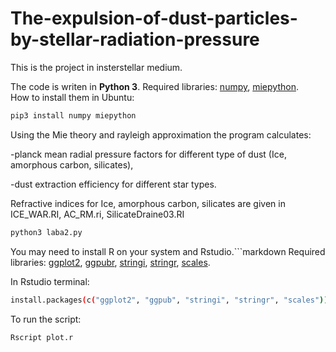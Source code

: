# The-expulsion-of-dust-particles-by-stellar-radiation-pressure

This is the project in insterstellar medium.

The code is writen in **Python 3**.
Required libraries: [numpy](https://pypi.org/project/numpy/), [miepython](https://pypi.org/project/miepython/).  
How to install them in Ubuntu:

```bash
pip3 install numpy miepython
```
Using the Mie theory and rayleigh approximation the program calculates:

-planck mean radial pressure factors for different type of dust (Ice, amorphous carbon, silicates),

-dust extraction efficiency for different star types.

Refractive indices for  Ice, amorphous carbon, silicates are given in ICE_WAR.RI, AC_RM.ri, SilicateDraine03.RI


```bash
python3 laba2.py
```
 

You may need to install R on your system and Rstudio.```markdown
Required libraries: [ggplot2](https://ggplot2.tidyverse.org/), [ggpubr](https://rpkgs.datanovia.com/ggpubr/), [stringi](https://stringi.gagolewski.com/), [stringr](https://stringr.tidyverse.org/), [scales](https://scales.r-lib.org/).
 
In Rstudio terminal:
```bash
install.packages(c("ggplot2", "ggpub", "stringi", "stringr", "scales"))
``` 
 
To run the script:
```bash
Rscript plot.r
```
